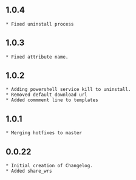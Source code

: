 ## 1.0.4
	* Fixed uninstall process
## 1.0.3
	* Fixed attribute name.
## 1.0.2
	* Adding powershell service kill to uninstall. 
	* Removed default download url
	* Added commment line to templates
## 1.0.1
	* Merging hotfixes to master
## 0.0.22
    * Initial creation of Changelog.
	* Added share_wrs